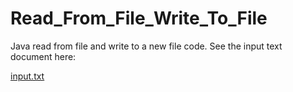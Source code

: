 # Read_From_File_Write_To_File
Java read from file and write to a new file code.
See the input text document here: 

[input.txt](https://github.com/yagmurdogan8/Read_From_File_Write_To_File/files/9156808/input.txt)
